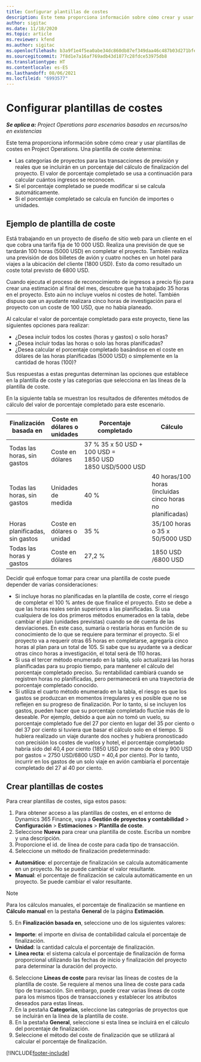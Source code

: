 ```yaml
---
title: Configurar plantillas de costes
description: Este tema proporciona información sobre cómo crear y usar plantillas de costes en Project Operations.
author: sigitac
ms.date: 11/18/2020
ms.topic: article
ms.reviewer: kfend
ms.author: sigitac
ms.openlocfilehash: b3a9f1e4f5ea0abe34dc860db87ef349daa46c487b03d271bfe207868c521f39
ms.sourcegitcommit: 7f8d1e7a16af769adb43d1877c28fdce53975db8
ms.translationtype: HT
ms.contentlocale: es-ES
ms.lasthandoff: 08/06/2021
ms.locfileid: "6993577"
---
```

# <a name="set-up-cost-templates"></a>Configurar plantillas de costes

_**Se aplica a:** Project Operations para escenarios basados en recursos/no en existencias_


Este tema proporciona información sobre cómo crear y usar plantillas de costes en Project Operations. Una plantilla de coste determina:

- Las categorías de proyectos para las transacciones de previsión y reales que se incluirán en un porcentaje del cálculo de finalización del proyecto. El valor de porcentaje completado se usa a continuación para calcular cuántos ingresos se reconocen.
- Si el porcentaje completado se puede modificar si se calcula automáticamente.
- Si el porcentaje completado se calcula en función de importes o unidades.

## <a name="cost-template-example"></a>Ejemplo de plantilla de coste

Está trabajando en un proyecto de diseño de sitio web para un cliente en el que cobra una tarifa fija de 10 000 USD. Realiza una previsión de que se tardarán 100 horas (5000 USD) en completar el proyecto. También realiza una previsión de dos billetes de avión y cuatro noches en un hotel para viajes a la ubicación del cliente (1800 USD). Esto da como resultado un coste total previsto de 6800 USD.

Cuando ejecuta el proceso de reconocimiento de ingresos a precio fijo para crear una estimación al final del mes, descubre que ha trabajado 35 horas en el proyecto. Esto aún no incluye vuelos ni costes de hotel. También dispuso que un ayudante realizara cinco horas de investigación para el proyecto con un coste de 100 USD, que no había planeado.

Al calcular el valor de porcentaje completado para este proyecto, tiene las siguientes opciones para realizar:

- ¿Desea incluir todos los costes (horas y gastos) o solo horas?
- ¿Desea incluir todas las horas o solo las horas planificadas?
- ¿Desea calcular el porcentaje completado basándose en el coste en dólares de las horas planificadas (5000 USD) o simplemente en la cantidad de horas (100)?

Sus respuestas a estas preguntas determinan las opciones que establece en la plantilla de coste y las categorías que selecciona en las líneas de la plantilla de coste.

En la siguiente tabla se muestran los resultados de diferentes métodos de cálculo del valor de porcentaje completado para este escenario.

| Finalización basada en | Coste en dólares o unidades | Porcentaje completado | Cálculo |
| --- | --- | --- | --- |
| Todas las horas, sin gastos | Coste en dólares | 37 % 35 x 50 USD + 100 USD = 1850 USD 1850 USD/5000 USD |
| Todas las horas, sin gastos | Unidades de medida | 40 % | 40 horas/100 horas (incluidas cinco horas no planificadas) |
| Horas planificadas, sin gastos | Coste en dólares o unidad | 35 % | 35/100 horas o 35 x 50/5000 USD |
| Todas las horas y gastos | Coste en dólares | 27,2 % | 1850 USD /6800 USD |

Decidir qué enfoque tomar para crear una plantilla de coste puede depender de varias consideraciones:

- Si incluye horas no planificadas en la plantilla de coste, corre el riesgo de completar el 100 % antes de que finalice el proyecto. Esto se debe a que las horas reales serán superiores a las planificadas. Si usa cualquiera de los dos primeros métodos enumerados en la tabla, debe cambiar el plan (unidades previstas) cuando se dé cuenta de las desviaciones. En este caso, sumaría o restaría horas en función de su conocimiento de lo que se requiere para terminar el proyecto. Si el proyecto va a requerir otras 65 horas en completarse, agregaría cinco horas al plan para un total de 105. Si sabe que su ayudante va a dedicar otras cinco horas a investigación, el total será de 110 horas.
- Si usa el tercer método enumerado en la tabla, solo actualizará las horas planificadas para su propio tiempo, para mantener el cálculo del porcentaje completado preciso. Su rentabilidad cambiará cuando se registren horas no planificadas, pero permanecerá en una trayectoria de porcentaje completado conocido.
- Si utiliza el cuarto método enumerado en la tabla, el riesgo es que los gastos se produzcan en momentos irregulares y es posible que no se reflejen en su progreso de finalización. Por lo tanto, si se incluyen los gastos, pueden hacer que su porcentaje completado fluctúe más de lo deseable. Por ejemplo, debido a que aún no tomó un vuelo, su porcentaje completado fue del 27 por ciento en lugar del 35 por ciento o del 37 por ciento si tuviera que basar el cálculo solo en el tiempo. Si hubiera realizado un viaje durante dos noches y hubiera pronosticado con precisión los costes de vuelos y hotel, el porcentaje completado habría sido del 40,4 por ciento (1850 USD por mano de obra y 900 USD por gastos = 2750 USD/6800 USD = 40,4 por ciento). Por lo tanto, incurrir en los gastos de un solo viaje en avión cambiaría el porcentaje completado del 27 al 40 por ciento.

## <a name="create-cost-templates"></a>Crear plantillas de costes
Para crear plantillas de costes, siga estos pasos:

1. Para obtener acceso a las plantillas de costes, en el entorno de Dynamics 365 Finance, vaya a **Gestión de proyectos y contabilidad** > **Configuración** > **Estimaciones** > **Plantilla de coste**.
2. Seleccione **Nueva** para crear una plantilla de coste. Escriba un nombre y una descripción.
3. Proporcione el id. de línea de coste para cada tipo de transacción.
4. Seleccione un método de finalización predeterminado:

  - **Automático**: el porcentaje de finalización se calcula automáticamente en un proyecto. No se puede cambiar el valor resultante.
  - **Manual**: el porcentaje de finalización se calcula automáticamente en un proyecto. Se puede cambiar el valor resultante.

  > [!NOTE]
  > Para los cálculos manuales, el porcentaje de finalización se mantiene en **Cálculo manual** en la pestaña **General** de la página **Estimación**.

5. En **Finalización basada en**, seleccione uno de los siguientes valores:

  - **Importe**: el importe en divisa de contabilidad calcula el porcentaje de finalización.
  - **Unidad**: la cantidad calcula el porcentaje de finalización.
  - **Línea recta**: el sistema calcula el porcentaje de finalización de forma proporcional utilizando las fechas de inicio y finalización del proyecto para determinar la duración del proyecto.

6. Seleccione **Líneas de coste** para revisar las líneas de costes de la plantilla de coste. Se requiere al menos una línea de coste para cada tipo de transacción. Sin embargo, puede crear varias líneas de coste para los mismos tipos de transacciones y establecer los atributos deseados para estas líneas.
7. En la pestaña **Categorías**, seleccione las categorías de proyectos que se incluirán en la línea de la plantilla de coste.
8. En la pestaña **General**, seleccione si esta línea se incluirá en el cálculo del porcentaje de finalización.
9. Seleccione el método del coste de finalización que se utilizará al calcular el porcentaje de finalización.


[!INCLUDE[footer-include](../includes/footer-banner.md)]